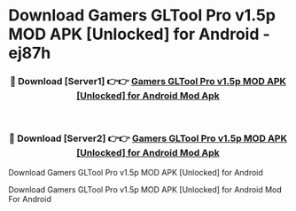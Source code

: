 # Download Gamers GLTool Pro v1.5p MOD APK [Unlocked] for Android - ej87h


<div align="center">
<h3>🔴 Download [Server1] 👉👉 <a href="https://apk-comot.site?title=Gamers_GLTool_Pro_v1.5p_MOD_APK_[Unlocked]_for_Android">Gamers GLTool Pro v1.5p MOD APK [Unlocked] for Android Mod Apk</a></h3><br>
<h3>🔴 Download [Server2] 👉👉 <a href="https://apk-comot.site?title=Gamers_GLTool_Pro_v1.5p_MOD_APK_[Unlocked]_for_Android">Gamers GLTool Pro v1.5p MOD APK [Unlocked] for Android Mod Apk</a></h3>
</div>



Download Gamers GLTool Pro v1.5p MOD APK [Unlocked] for Android 

Download Gamers GLTool Pro v1.5p MOD APK [Unlocked] for Android Mod For Android